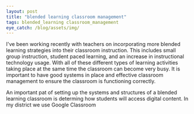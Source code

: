 ```yaml
---
layout: post
title: "blended learning classroom management"
tags: blended_learning classroom_management
eye_catch: /blog/assets/img/
---
```


I've been working recently with teachers on incorporating more blended learning strategies into their classroom instruction.  This includes small group instruction, student paced learning, and an increase in instructional technology usage.  With all of these different types of learning activities taking place at the same time the classroom can become very busy.  It is important to have good systems in place and effective classroom management to ensure the classroom is functioning correctly.

<!--more-->

An important pat of setting up the systems and structures of a blended learning classroom is determing how students will access digital content.  In my district we use Google Classroom 